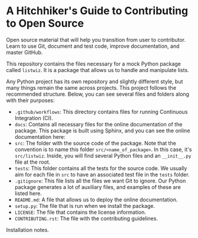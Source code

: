 # A Hitchhiker's Guide to Contributing to Open Source

Open source material that will help you transition from user to contributor.
Learn to use Git, document and test code, improve documentation, and master
GitHub.

This repository contains the files necessary for a mock Python package called
`listwiz`. It is a package that allows us to handle and manipulate lists.

Any Python project has its own repository and slightly different style, but many
things remain the same across projects. This project follows the recommended
structure. Below, you can see several files and folders along with their
purposes:

- `.github/workflows`: This directory contains files for running Continuous
  Integration (CI).
- `docs`: Contains all necessary files for the online documentation of the
  package. This package is built using Sphinx, and you can see the online
  documentation here:
- `src`: The folder with the source code of the package. Note that the
  convention is to name this folder `src/<name_of_package>`. In this case, it's
  `src/listwiz`. Inside, you will find several Python files and an `__init__.py`
  file at the root.
- `tests`: This folder contains all the tests for the source code. We usually
  aim for each file in `src` to have an associated test file in the `tests`
  folder.
- `.gitignore`: This file lists all the files we want Git to ignore. Our Python
  package generates a lot of auxiliary files, and examples of these are listed
  here.
- `README.md`: A file that allows us to deploy the online documentation.
- `setup.py`: The file that is run when we install the package.
- `LICENSE`: The file that contains the license information.
- `CONTRIBUTING.rst`: The file with the contributing guidelines.

Installation notes.